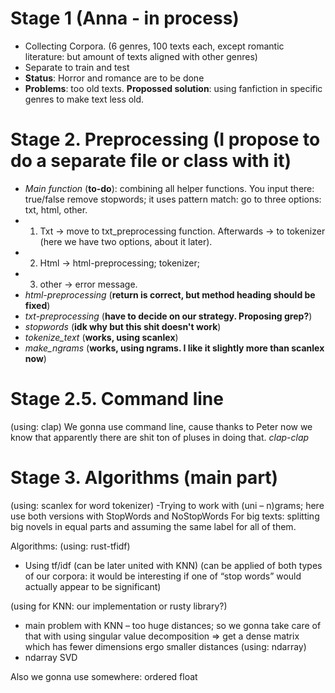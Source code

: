 # Stage 1 (Anna - in process)

  - Collecting Corpora. (6 genres, 100 texts each, except romantic literature: but amount of texts aligned with other genres)
  - Separate to train and test
  - **Status**: Horror and romance are to be done
  - **Problems**: too old texts. **Propossed solution**: using fanfiction in specific genres to make text less old.


# Stage 2. Preprocessing (I propose to do a separate file or class with it)

  - *Main function* (**to-do**): combining all helper functions. You input there: true/false remove stopwords; it uses pattern match: go to three options: txt, html, other. 
  - 1. Txt -> move to txt_preprocessing function. Afterwards -> to tokenizer (here we have two options, about it later). 
  - 2. Html -> html-preprocessing; tokenizer;
  - 3. other -> error message.
  - *html-preprocessing* (**return is correct, but method heading should be fixed**)
  - *txt-preprocessing* (**have to decide on our strategy. Proposing grep?**)
  - *stopwords* (**idk why but this shit doesn't work**)
  - *tokenize_text* (**works, using scanlex**)
  - *make_ngrams* (**works, using ngrams. I like it slightly more than scanlex now**)

# Stage 2.5. Command line
(using: clap)
We gonna use command line, cause thanks to Peter now we know that apparently there are shit ton of pluses in doing that. *clap-clap*

# Stage 3. Algorithms (main part)
(using: scanlex for word tokenizer)
-Trying to work with (uni – n)grams; here use both versions with StopWords and NoStopWords
For big texts: splitting big novels in equal parts and assuming the same label for all of them.

Algorithms: (using: rust-tfidf)
- Using tf/idf (can be later united with KNN) (can be applied of both types of our corpora: it would be interesting if one of “stop words” would actually appear to be significant)

(using for KNN: our implementation or rusty library?)
- main problem with KNN – too huge distances; so we gonna take care of that with using singular value decomposition => get a dense matrix which has fewer dimensions ergo smaller distances
(using: ndarray)
- ndarray SVD
 
Also we gonna use somewhere: ordered float
